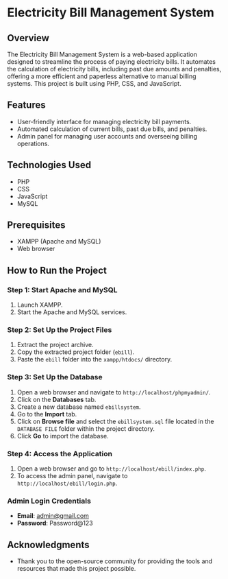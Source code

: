 # Electricity Bill Management System

## Overview

The Electricity Bill Management System is a web-based application designed to streamline the process of paying electricity bills. It automates the calculation of electricity bills, including past due amounts and penalties, offering a more efficient and paperless alternative to manual billing systems. This project is built using PHP, CSS, and JavaScript.

## Features

- User-friendly interface for managing electricity bill payments.
- Automated calculation of current bills, past due bills, and penalties.
- Admin panel for managing user accounts and overseeing billing operations.

## Technologies Used

- PHP
- CSS
- JavaScript
- MySQL

## Prerequisites

- XAMPP (Apache and MySQL)
- Web browser

## How to Run the Project

### Step 1: Start Apache and MySQL
1. Launch XAMPP.
2. Start the Apache and MySQL services.

### Step 2: Set Up the Project Files
1. Extract the project archive.
2. Copy the extracted project folder (`ebill`).
3. Paste the `ebill` folder into the `xampp/htdocs/` directory.

### Step 3: Set Up the Database
1. Open a web browser and navigate to `http://localhost/phpmyadmin/`.
2. Click on the **Databases** tab.
3. Create a new database named `ebillsystem`.
4. Go to the **Import** tab.
5. Click on **Browse file** and select the `ebillsystem.sql` file located in the `DATABASE FILE` folder within the project directory.
6. Click **Go** to import the database.

### Step 4: Access the Application
1. Open a web browser and go to `http://localhost/ebill/index.php`.
2. To access the admin panel, navigate to `http://localhost/ebill/login.php`.

### Admin Login Credentials
- **Email**: admin@gmail.com
- **Password**: Password@123

## Acknowledgments

- Thank you to the open-source community for providing the tools and resources that made this project possible.
